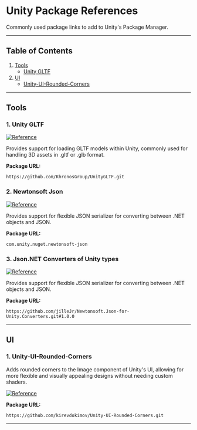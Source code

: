 # Unity Package References

Commonly used package links to add to Unity's Package Manager.

---

## Table of Contents

1. [Tools](#tools)
   - [Unity GLTF](#unity-gltf)
2. [UI](#ui)
   - [Unity-UI-Rounded-Corners](#unity-ui-rounded-corners)

---

## Tools

### 1. Unity GLTF

[![Reference](https://img.shields.io/badge/Reference-Unity-black)](https://docs.unity3d.com/Packages/com.unity.cloud.gltfast@5.2/manual/index.html)

Provides support for loading GLTF models within Unity, commonly used for handling 3D assets in .gltf or .glb format.

**Package URL:**
```
https://github.com/KhronosGroup/UnityGLTF.git
```

### 2. Newtonsoft Json

[![Reference](https://img.shields.io/badge/Reference-Unity-black)](https://docs.unity3d.com/Packages/com.unity.nuget.newtonsoft-json@3.2/manual/index.html)


Provides support for flexible JSON serializer for converting between .NET objects and JSON.

**Package URL:**
```
com.unity.nuget.newtonsoft-json
```

### 3. Json.NET Converters of Unity types

[![Reference](https://img.shields.io/badge/Reference-GitHub-blue)](https://github.com/applejag/Newtonsoft.Json-for-Unity.Converters.git)


Provides support for flexible JSON serializer for converting between .NET objects and JSON.

**Package URL:**
```
https://github.com/jilleJr/Newtonsoft.Json-for-Unity.Converters.git#1.0.0
```

---

## UI

### 1. Unity-UI-Rounded-Corners

Adds rounded corners to the Image component of Unity's UI, allowing for more flexible and visually appealing designs without needing custom shaders.

[![Reference](https://img.shields.io/badge/Reference-GitHub-blue)](https://github.com/kirevdokimov/Unity-UI-Rounded-Corners)

**Package URL:**
```
https://github.com/kirevdokimov/Unity-UI-Rounded-Corners.git
```

---
